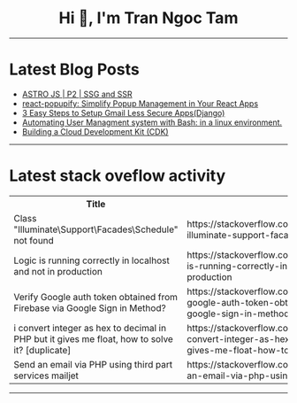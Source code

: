 <h1 align="center">Hi 👋, I'm Tran Ngoc Tam</h1>

---

# Latest Blog Posts 
<!-- BLOG-POST-LIST:START -->
- [ASTRO JS | P2 | SSG and SSR](https://dev.to/shubhamtiwari909/astro-js-p2-ssg-and-ssr-2l2l)
- [react-popupify: Simplify Popup Management in Your React Apps](https://dev.to/viditkushwaha/react-popupify-simplify-popup-management-in-your-react-apps-4109)
- [3 Easy Steps to Setup Gmail Less Secure Apps&lpar;Django&rpar;](https://dev.to/titusnjuguna/3-easy-steps-to-setup-gmail-less-secure-appsdjango-2eoe)
- [Automating User Managment system with Bash: in a linux environment.](https://dev.to/mauricemakafui/automating-user-managment-system-with-bash-in-a-linux-environment-5dj3)
- [Building a Cloud Development Kit &lpar;CDK&rpar;](https://dev.to/samyfodil/building-a-cloud-development-kit-cdk-3lgd)
<!-- BLOG-POST-LIST:END -->

---

# Latest stack oveflow activity
<table>
  <tr><th>Title</th><th>Link</th></tr>
  <!-- STACKOVERFLOW:START --><tr><td>Class &quot;Illuminate\Support\Facades\Schedule&quot; not found</td><td>https://stackoverflow.com/questions/78700489/class-illuminate-support-facades-schedule-not-found</td></tr><tr><td>Logic is running correctly in localhost and not in production</td><td>https://stackoverflow.com/questions/78700464/logic-is-running-correctly-in-localhost-and-not-in-production</td></tr><tr><td>Verify Google auth token obtained from Firebase via Google Sign in Method?</td><td>https://stackoverflow.com/questions/78700382/verify-google-auth-token-obtained-from-firebase-via-google-sign-in-method</td></tr><tr><td>i convert integer as hex to decimal in PHP but it gives me float, how to solve it? [duplicate]</td><td>https://stackoverflow.com/questions/78700315/i-convert-integer-as-hex-to-decimal-in-php-but-it-gives-me-float-how-to-solve-i</td></tr><tr><td>Send an email via PHP using third part services mailjet</td><td>https://stackoverflow.com/questions/78700267/send-an-email-via-php-using-third-part-services-mailjet</td></tr><!-- STACKOVERFLOW:END -->
</table>

---


